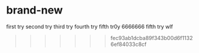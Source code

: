 # brand-new
first try
second try
third try
fourth try
fifth tr0y
6666666
fifth try
wlf
>>>>>>> fec93ab1dcba89f343b00d6f11326ef84033c8cf
